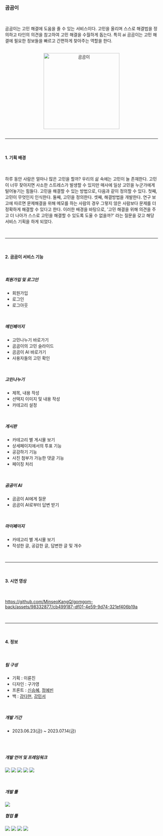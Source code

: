 <h3>곰곰이</h3>

<br>

 곰곰이는 고민 해결에 도움을 줄 수 있는 서비스이다. 고민을 올리며 스스로 해결법을 정의하고 타인의 의견을 참고하여 고민 해결을 수월하게 돕는다. 특히 ai 곰곰이는 고민 해결에 필요한 정보들을 빠르고 간편하게 찾아주는 역할을 한다.

<br>

<div align="center">
 <img width="250" alt="곰곰이" src="https://github.com/MinseoKangQ/gomgom-back/assets/98332877/24cbc501-cc4a-4d1f-a4fd-f0b8b38127ca">
</div>

<br>

---

<br>

<h4> 1. 기획 배경</h4>

<br>

 하루 동안 사람은 얼마나 많은 고민을 할까? 우리의 삶 속에는 고민이 늘 존재한다. 고민이 너무 잦아지면 사소한 스트레스가 발생할 수 있지만 매사에 일상 고민을 누군가에게 털어놓기는 힘들다. 고민을 해결할 수 있는 방법으로, 다음과 같이 정의할 수 있다. 첫째, 고민이 무엇인지 인식한다. 둘째, 고민을 정의한다. 셋째, 해결방법을 개발한다. 연구 보고에 따르면 문제해결을 위해 메모를 하는 사람의 경우 그렇지 않은 사람보다 문제를 더 정확하게 해결할 수 있다고 한다. 이러한 배경을 바탕으로, '고민 해결을 위해 의견을 주고 더 나아가 스스로 고민을 해결할 수 있도록 도울 수 없을까?' 라는 질문을 갖고 해당 서비스 기획을 하게 되었다.

<br>

---

<br>

<h4> 2. 곰곰이 서비스 기능</h4>

<br>

<h5>회원가입 및 로그인</h5>

- 회원가입
- 로그인
- 로그아웃

<br>

<h5>메인페이지</h5>

- 고민나누기 바로가기
- 곰곰이의 고민 슬라이드
- 곰곰이 AI 바로가기
- 사용자들의 고민 확인

<br>


<h5>고민나누기</h5>

- 제목, 내용 작성
- 선택지 이미지 및 내용 작성
- 카테고리 설정

<br>

<h5>게시판</h5>

- 카테고리 별 게시물 보기
- 상세페이지에서의 투표 기능
- 공감하기 기능
- 사진 첨부가 가능한 댓글 기능
- 페이징 처리

<br>

<h5>곰곰이 AI</h5>

- 곰곰이 AI에게 질문
- 곰곰이 AI로부터 답변 받기

<br>

<h5>마이페이지</h5>

- 카테고리 별 게시물 보기
- 작성한 글, 공감한 글, 답변한 글 및 개수

<br>

---

<br>

<h4>3. 시연 영상</h4>

<br>

https://github.com/MinseoKangQ/gomgom-back/assets/98332877/cb499187-df01-4e59-9d74-321ef406b19a

<br>

---

<br>

<h4>4. 정보</h4>

<br>

<h5>팀 구성</h5>

- 기획 : 이륜진
- 디자인 : 구가영
- 프론트 : <a href="https://github.com/drimh">신승혜</a>, <a href="https://github.com/benniejung">정예빈</a>
- 백 : <a href="https://github.com/hyeonda02">강다현</a>, <a href="https://github.com/MinseoKangQ">강민서</a>

<br>

<h5>개발 기간</h5>

- 2023.06.23(금) ~ 2023.07.14(금)

<br>
<br>

<h5>개발 언어 및 프레임워크</h5>

<img src="https://img.shields.io/badge/HTML5-E34F26?style=for-the-badge&logo=HTML5&logoColor=white"/> <img src="https://img.shields.io/badge/CSS3-1572B6?style=for-the-badge&logo=CSS3&logoColor=white"/> <img src="https://img.shields.io/badge/JavaScript-F7DF1E?style=for-the-badge&logo=JavaScript&logoColor=white"/>
<img src="https://img.shields.io/badge/Python-3766AB?style=for-the-badge&logo=Python&logoColor=white"/> <img src="https://img.shields.io/badge/Django-092E20?style=for-the-badge&logo=Django&logoColor=white)"/>

<br>

<h5>개발 툴</h5>

<img src="https://img.shields.io/badge/Visual Studio-5C2D91?style=for-the-badge&logo=Visual Studio&logoColor=white"/>

<br>

<h5>협업 툴</h5>

<img src="https://img.shields.io/badge/Figma-F24E1E?style=for-the-badge&logo=Figma&logoColor=white"/> <img src="https://img.shields.io/badge/Discord-5865F2?style=for-the-badge&logo=Discord&logoColor=white"/> <img src="https://img.shields.io/badge/Notion-black?style=for-the-badge&logo=Notion&logoColor=white"/> <img src="https://img.shields.io/badge/Github-black?style=for-the-badge&logo=Github&logoColor=white"/>
